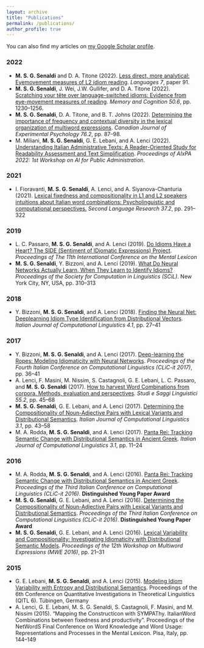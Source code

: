 ```yaml
---
layout: archive
title: "Publications"
permalink: /publications/
author_profile: true
---
```


You can also find my articles on [my Google Scholar profile](https://scholar.google.com/citations?user=oBBvLU4AAAAJ&hl=en).


### 2022

* **M. S. G. Senaldi** and D. A. Titone (2022). [Less direct, more analytical: Eyemovement
measures of L2 idiom reading](https://doi.org/10.3390/languages7020091). *Languages 7*, paper 91. 
* **M. S. G. Senaldi**, J. Wei, J.W. Gullifer, and D. A. Titone (2022). [Scratching your
tête over language-switched idioms: Evidence from eye-movement measures of
reading](https://doi.org/10.3758/s13421-022-01334-x). *Memory and Cognition 50.6*, pp. 1230–1256.
* **M. S. G. Senaldi**, D. A. Titone, and B. T. Johns (2022). [Determining the importance
of frequency and contextual diversity in the lexical organization of multiword
expressions](https://doi.org/10.1037/cep0000271). *Canadian Journal of Experimental Psychology 76.2*, pp. 87–98. 
* M. Miliani, **M. S. G. Senaldi**, G. E. Lebani, and A. Lenci (2022). [Understanding Italian Administrative Texts: A Reader-Oriented Study for Readability Assessment and Text Simplification](https://ceur-ws.org/Vol-3285/paper5.pdf). *Proceedings of AIxPA 2022: 1st Workshop on AI for Public Administration*. 

### 2021

* I. Fioravanti, **M. S. G. Senaldi**, A. Lenci, and A. Siyanova-Chanturia (2021).
[Lexical fixedness and compositionality in L1 and L2 speakers intuitions about
Italian word combinations: Psycholinguistic and computational perspectives.](https://doi.org/10.1177/0267658320941560)
*Second Language Research 37.2*, pp. 291–322

### 2019

* L. C. Passaro, **M. S. G. Senaldi**, and A. Lenci (2019). [Do Idioms Have a Heart?
The SIDE (Sentiment of IDiomatic Expressions) Project](https://arpi.unipi.it/retrieve/e0d6c92e-831d-fcf8-e053-d805fe0aa794/SIDE_paper_Passaroetal-2019.pdf). *Proceedings of The 11th
International Conference on the Mental Lexicon*
* **M. S. G. Senaldi**, Y. Bizzoni, and A. Lenci (2019). [What Do Neural Networks
Actually Learn, When They Learn to Identify Idioms?](https://scholarworks.umass.edu/cgi/viewcontent.cgi?article=1075&context=scil) *Proceedings of the Society
for Computation in Linguistics (SCiL)*. New York City, NY, USA, pp. 310–313

### 2018

* Y. Bizzoni, **M. S. G. Senaldi**, and A. Lenci (2018). [Finding the Neural Net: Deeplearning
Idiom Type Identification from Distributional Vectors](https://journals.openedition.org/ijcol/535). *Italian Journal of
Computational Linguistics 4.1*, pp. 27–41

### 2017

* Y. Bizzoni, **M. S. G. Senaldi**, and A. Lenci (2017). [Deep-learning the Ropes:
Modeling Idiomaticity with Neural Networks](https://pdfs.semanticscholar.org/2a79/1d5dcdeb71c026109292e284ae42cb288ea9.pdf). *Proceedings of the Fourth Italian
Conference on Computational Linguistics (CLiC-it 2017)*, pp. 36–41
* A. Lenci, F. Masini, M. Nissim, S. Castagnoli, G. E. Lebani, L. C. Passaro, and
**M. S. G. Senaldi** (2017). [How to harvest Word Combinations from corpora.
Methods, evaluation and perspectives](https://www.studiesaggilinguistici.it/ssl/article/view/212). *Studi e Saggi Linguistici 55.2*, pp. 45–68
* **M. S. G. Senaldi**, G. E. Lebani, and A. Lenci (2017). [Determining the Compositionality
of Noun-Adjective Pairs with Lexical Variants and Distributional
Semantics](https://journals.openedition.org/ijcol/429). *Italian Journal of Computational Linguistics 3.1*, pp. 43–58
* M. A. Rodda, **M. S. G. Senaldi**, and A. Lenci (2017). [Panta Rei: Tracking Semantic
Change with Distributional Semantics in Ancient Greek](https://journals.openedition.org/ijcol/421). *Italian Journal of
Computational Linguistics 3.1*, pp. 11–24


### 2016

* M. A. Rodda, **M. S. G. Senaldi**, and A. Lenci (2016). [Panta Rei: Tracking Semantic
Change with Distributional Semantics in Ancient Greek](https://colinglab.fileli.unipi.it/wp-content/uploads/2012/12/rodda_etal_CLIC2016.pdf). *Proceedings of the Third
Italian Conference on Computational Linguistics (CLiC-it 2016)*. **Distinguished
Young Paper Award**
* **M. S. G. Senaldi**, G. E. Lebani, and A. Lenci (2016). [Determining the Compositionality
of Noun-Adjective Pairs with Lexical Variants and Distributional
Semantics](https://colinglab.fileli.unipi.it/wp-content/uploads/2012/12/senaldi_etal_CLIC2016.pdf). *Proceedings of the Third Italian Conference on Computational Linguistics
(CLiC-it 2016)*. **Distinguished Young Paper Award**
* **M. S. G. Senaldi**, G. E. Lebani, and A. Lenci (2016). [Lexical Variability and Compositionality:
Investigating Idiomaticity with Distributional Semantic Models](https://aclanthology.org/W16-1803.pdf).
*Proceedings of the 12th Workshop on Multiword Expressions (MWE 2016)*, pp. 21–31

### 2015

* G. E. Lebani, **M. S. G. Senaldi**, and A. Lenci (2015). [Modeling Idiom Variability
with Entropy and Distributional Semantics](url). Proceedings of the 6th Conference on
Quantitative Investigations in Theoretical Linguistics (QITL 6). Tübingen, Germany
* A. Lenci, G. E. Lebani, M. S. G. Senaldi, S. Castagnoli, F. Masini, and M. Nissim
(2015). “Mapping the Constructicon with SYMPAThy. ItalianWord Combinations
between fixedness and productivity”. Proceedings of the NetWordS Final Conference
on Word Knowledge and Word Usage: Representations and Processes in the Mental
Lexicon. Pisa, Italy, pp. 144–149
